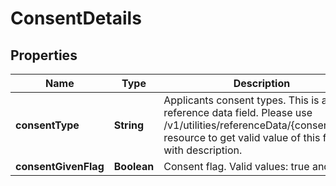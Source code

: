 # ConsentDetails

## Properties
Name | Type | Description | Notes
------------ | ------------- | ------------- | -------------
**consentType** | **String** | Applicants consent types. This is a reference data field. Please use /v1/utilities/referenceData/{consentType} resource to get valid value of this field with description. |  [optional]
**consentGivenFlag** | **Boolean** | Consent flag. Valid values: true and false |  [optional]

